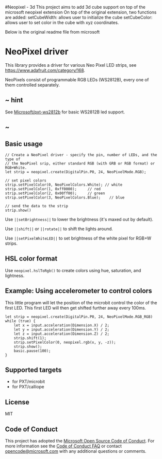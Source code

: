 #Neopixel - 3d
This project aims to add 3d cube support on top of the microsoft neopixel extension
On top of the original extension, two functions are added:
    setCubeWidth: allows user to initialize the cube
    setCubeColor: allows user to set color in the cube with xyz coordinates.

Below is the original readme file from microsoft

# NeoPixel driver

This library provides a driver for various Neo Pixel LED strips, 
see https://www.adafruit.com/category/168.

NeoPixels consist of programmable RGB LEDs (WS2812B), every one of them controlled
separately.  

## ~ hint

See [Microsoft/pxt-ws2812b](https://makecode.microbit.org/pkg/microsoft/pxt-ws2812b) for basic WS2812B led support. 

## ~

## Basic usage

```blocks
// Create a NeoPixel driver - specify the pin, number of LEDs, and the type of 
// the NeoPixel srip, either standard RGB (with GRB or RGB format) or RGB+White.
let strip = neopixel.create(DigitalPin.P0, 24, NeoPixelMode.RGB);

// set pixel colors
strip.setPixelColor(0, NeoPixelColors.White); // white
strip.setPixelColor(1, 0xff0000);     // red
strip.setPixelColor(2, 0x00ff00);     // green
strip.setPixelColor(3, NeoPixelColors.Blue);    // blue

// send the data to the strip
strip.show()
```

Use ``||setBrightness||`` to lower the brightness (it's maxed out by default).

Use ``||shift||`` or ``||rotate||`` to shift the lights around.

Use ``||setPixelWhiteLED||`` to set brightness of the white pixel for RGB+W strips. 

## HSL color format

Use `neopixel.hslToRgb()` to create colors using hue, saturation, and lightness.

## Example: Using accelerometer to control colors

This little program will let the position of the microbit control the color of the first LED.
This first LED will then get shifted further away every 100ms.

```blocks
let strip = neopixel.create(DigitalPin.P0, 24, NeoPixelMode.RGB_RGB)
while (true) {
    let x = input.acceleration(Dimension.X) / 2;
    let y = input.acceleration(Dimension.Y) / 2;
    let z = input.acceleration(Dimension.Z) / 2;
    strip.shift(1);
    strip.setPixelColor(0, neopixel.rgb(x, y, -z));
    strip.show();
    basic.pause(100);
}
```

## Supported targets

* for PXT/microbit
* for PXT/calliope

## License

MIT

## Code of Conduct

This project has adopted the [Microsoft Open Source Code of Conduct](https://opensource.microsoft.com/codeofconduct/). For more information see the [Code of Conduct FAQ](https://opensource.microsoft.com/codeofconduct/faq/) or contact [opencode@microsoft.com](mailto:opencode@microsoft.com) with any additional questions or comments.
